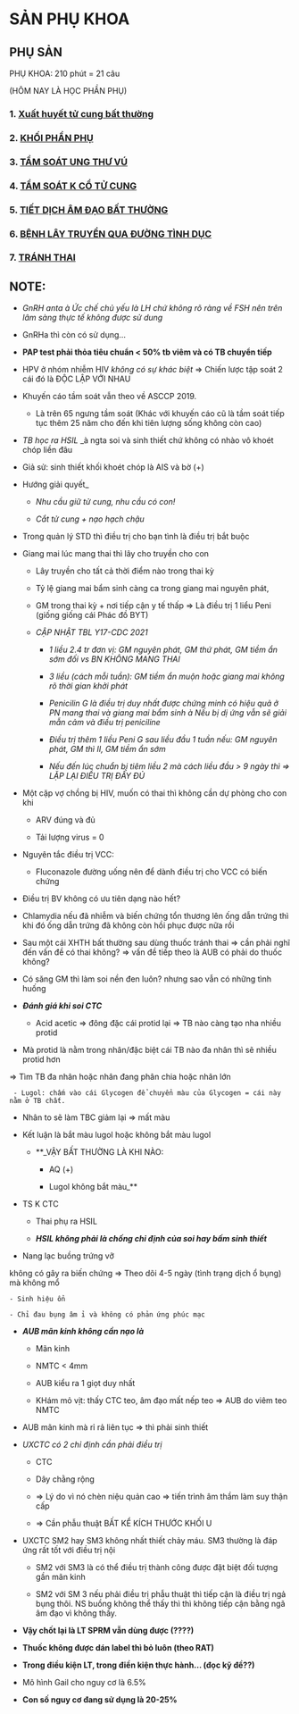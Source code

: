 # SẢN PHỤ KHOA  
## PHỤ SẢN  
PHỤ KHOA: 210 phút = 21 câu  
(HÔM NAY LÀ HỌC PHẦN PHỤ)  
### 1. [Xuất huyết tử cung bất thường](./UMP/BM%20S%E1%BA%A2N%20-%20PH%E1%BB%A4/Phu%20Y6/Xu%E1%BA%A5t%20huy%E1%BA%BFt%20t%E1%BB%AD%20cung%20b%E1%BA%A5t%20th%C6%B0%E1%BB%9Dng.md)   
### 2. [KHỐI PHẦN PHỤ](./UMP/BM%20S%E1%BA%A2N%20-%20PH%E1%BB%A4/Phu%20Y6/KH%E1%BB%90I%20PH%E1%BA%A6N%20PH%E1%BB%A4.md)   
### 3. [TẦM SOÁT UNG THƯ VÚ](./UMP/BM%20S%E1%BA%A2N%20-%20PH%E1%BB%A4/Phu%20Y6/T%E1%BA%A6M%20SO%C3%81T%20UNG%20TH%C6%AF%20V%C3%9A.md)   
### 4. [TẦM SOÁT K CỔ TỬ CUNG](./UMP/BM%20S%E1%BA%A2N%20-%20PH%E1%BB%A4/Phu%20Y6/T%E1%BA%A6M%20SO%C3%81T%20K%20C%E1%BB%94%20T%E1%BB%AC%20CUNG.md)   
### 5. [TIẾT DỊCH ÂM ĐẠO BẤT THƯỜNG](./UMP/BM%20S%E1%BA%A2N%20-%20PH%E1%BB%A4/Phu%20Y6/TI%E1%BA%BET%20D%E1%BB%8ACH%20%C3%82M%20%C4%90%E1%BA%A0O%20B%E1%BA%A4T%20TH%C6%AF%E1%BB%9CNG.md)   
### 6. [BỆNH LÂY TRUYỀN QUA ĐƯỜNG TÌNH DỤC](./UMP/BM%20S%E1%BA%A2N%20-%20PH%E1%BB%A4/Phu%20Y6/B%E1%BB%86NH%20L%C3%82Y%20TRUY%E1%BB%80N%20QUA%20%C4%90%C6%AF%E1%BB%9CNG%20T%C3%8CNH%20D%E1%BB%A4C.md)   
### 7. [TRÁNH THAI](./UMP/BM%20S%E1%BA%A2N%20-%20PH%E1%BB%A4/Phu%20Y6/TR%C3%81NH%20THAI.md)   
  
## NOTE:  
- _GnRH anta_ _à Ức chế chủ yếu là LH chứ không rõ ràng về FSH nên trên lâm sàng thực tế không được sử dung_  
- GnRHa thì còn có sử dụng…  
- **PAP test phải thỏa tiêu chuẩn < 50% tb viêm và có TB chuyển tiếp**  
- HPV ở nhóm nhiễm HIV _không có sự khác biệt_ => Chiến lược tập soát 2 cái đó là ĐỘC LẬP VỚI NHAU  
- Khuyến cáo tầm soát vẫn theo về ASCCP 2019.  
	- Là trên 65 ngưng tầm soát (Khác với khuyến cáo cũ là tầm soát tiếp tục thêm 25 năm cho đến khi tiên lượng sống không còn cao)  
- _TB học ra HSIL_ _à ngta soi và sinh thiết chứ không có nhào vô khoét chóp liền đâu   
- Giả sử: sinh thiết khối khoét chóp là AIS và bờ (+)   
- Hướng giải quyết_  
	- _Nhu cầu giữ tử cung, nhu cầu có con!_  
	- _Cắt tử cung + nạo hạch chậu_  
- Trong quản lý STD thì điều trị cho bạn tình là điều trị bắt buộc  
 - Giang mai lúc mang thai thì lây cho truyền cho con  
	- Lây truyền cho tất cả thời điểm nào trong thai kỳ  
	- Tỷ lệ giang mai bẩm sinh càng ca trong giang mai nguyên phát,  
	- GM trong thai kỳ + nơi tiếp cận y tế thấp => Là điều trị 1 liểu Peni (giống giống cái Phác đồ BYT)  
	- _CẬP NHẬT TBL Y17-CDC 2021_  
		- _1 liều 2.4 tr đơn vị: GM nguyên phát, GM thứ phát, GM tiềm ẩn sớm đối vs BN KHÔNG MANG THAI_  
		- _3 liều (cách mỗi tuần): GM tiềm ẩn muộn hoặc giang mai không rõ thời gian khởi phát_  
		- _Penicilin G là điều trị duy nhất được chứng minh có hiệu quả ở PN mang thai và giang mai bẩm sinh_ _à Nếu bị dị ứng vẫn sẽ giải mẫn cảm và điều trị peniciline_  
		- _Điều trị thêm 1 liều Peni G sau liều đầu 1 tuần nếu: GM nguyên phát, GM thì II, GM tiềm ẩn sớm_  
		- _Nếu đến lúc chuẩn bị tiêm liều 2 mà cách liều đầu > 9 ngày thì => LẶP LẠI ĐIỀU TRỊ ĐẦY ĐỦ_  
 - Một cặp vợ chồng bị HIV, muốn có thai thì không cần dự phòng cho con khi  
	- ARV đúng và đủ  
	- Tải lượng virus = 0  
 - Nguyên tắc điều trị VCC:  
	- Fluconazole đường uống nên để dành điều trị cho VCC có biến chứng  
- Điều trị BV không có ưu tiên dạng nào hết?  
- Chlamydia nếu đã nhiễm và biến chứng tổn thương lên ống dẫn trứng thì khi đó ống dẫn trứng đã không còn hồi phục được nữa rồi  
- Sau một cái XHTH bất thường sau dùng thuốc tránh thai => cần phải nghĩ đến vấn đề có thai không? => vấn đề tiếp theo là AUB có phải do thuốc không?  
- Có săng GM thì làm soi nền đen luôn? nhưng sao vẫn có những tình huống  
- **_Đánh giá khi soi CTC_**  
	- Acid acetic => đông đặc cái protid lại => TB nào càng tạo nha nhiều protid   
- Mà protid là nằm trong nhân/đặc biệt cái TB nào đa nhân thì sẽ nhiều protid hơn   
 => Tìm TB đa nhân hoặc nhân đang phân chia hoặc nhân lớn  
	 - Lugol: chấm vào cái Glycogen để chuyển màu của Glycogen = cái này nằm ở TB chất.   
- Nhân to sẽ làm TBC giảm lại => mất màu   
- Kết luận là bắt màu lugol hoặc không bắt màu lugol  
	- **_VẬY BẤT THƯỜNG LÀ KHI NÀO:   
		- AQ (+)   
		- Lugol không bắt màu_**  
- TS K CTC  
	- Thai phụ ra HSIL  
	- **_HSIL không phải là chống chỉ định của soi hay bấm sinh thiết_**  
- Nang lạc buồng trứng vỡ   
 không có gây ra biến chứng => Theo dõi 4-5 ngày (tình trạng dịch ổ bụng) mà không mổ  
	- Sinh hiệu ổn  
	- Chỉ đau bụng âm ỉ và không có phản ứng phúc mạc  
- **_AUB mãn kinh không cần nạo là_**  
	- Mãn kinh  
	- NMTC < 4mm  
	- AUB kiểu ra 1 giọt duy nhất  
	- KHám mỏ vịt: thấy CTC teo, âm đạo mất nếp teo => AUB do viêm teo NMTC  
- AUB mãn kinh mà rỉ rả liên tục => thì phải sinh thiết  
- _UXCTC có 2 chỉ định cần phải điều trị_  
	- CTC  
	- Dây chằng rộng  
	- => Lý do vì nó chèn niệu quản cao => tiến trình âm thầm làm suy thận cấp  
	- => Cần phẫu thuật BẤT KỂ KÍCH THƯỚC KHỐI U  
- UXCTC SM2 hay SM3 không nhất thiết chảy máu. SM3 thường là đáp ứng rất tốt với điều trị nội  
	- SM2 với SM3 là có thể điều trị thành công được đặt biệt đối tượng gần mãn kinh  
	- SM2 với SM 3 nếu phải điều trị phẫu thuật thì tiếp cận là điều trị ngả bụng thôi. NS buồng không thể thấy thì thì không tiếp cận bằng ngã âm đạo vì không thấy.  
- **Vậy chốt lại là LT SPRM vẫn dùng được (????)**  
- **Thuốc không được dán label thì bỏ luôn (theo RAT)**  
- **Trong điều kiện LT, trong điền kiện thực hành… (đọc kỹ đề??)**  
- Mô hình Gail cho nguy cơ là 6.5%  
- **Con số nguy cơ đang sử dụng là 20-25%**